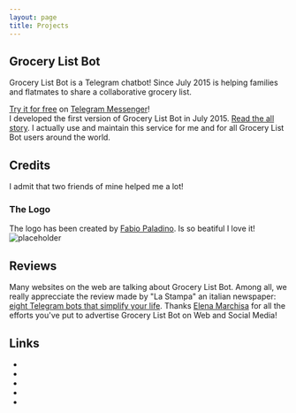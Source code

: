 ```yaml
---
layout: page
title: Projects
---
```


##  Grocery List Bot
<p class="message">
Grocery List Bot is a Telegram chatbot! Since July 2015 is helping families and flatmates to share a collaborative grocery list.
</p>

[Try it for free](https://t.me/grocerylistbot) on [Telegram Messenger](http://telegram.org)!  
I developed the first version of Grocery List Bot in July 2015. [Read the all story](https://botpublication.com/how-i-created-grocery-list-bot-the-bot-that-share-on-telegram-messenger-your-grocerylist-5b7461b17766).
I actually use and maintain this service for me and for all Grocery List Bot users around the world.

## Credits
I admit that two friends of mine helped me a lot!
### The Logo
The logo has been created by [Fabio Paladino](www.fabiopaladino.it).
Is so beatiful I love it! 
![placeholder](https://imagizer.imageshack.us/161x161f/923/gZWT43.jpg "Grocery List Bot Logo")

## Reviews
Many websites on the web are talking about Grocery List Bot. Among all, we really apprecciate the review made by "La Stampa" an italian newspaper: [eight Telegram bots that simplify your life](http://www.lastampa.it/2016/04/19/tecnologia/news/ecco-otto-bot-di-telegram-che-ti-semplificano-la-vita-e-come-usarli-o1HmFzC1FcyIwx05e6lYVI/pagina.html).
Thanks [Elena Marchisa](https://it.linkedin.com/in/marchisaelena) for all the efforts you've put to advertise Grocery List Bot on Web and Social Media!

## Links
<div class="footer-social-icons">
    <ul class="social-icons">
        <li><a class="social-icon" target="_blanck" href="https://t.me/grocerylistbot" title="Grocery List Bot on Telegram"> <i class="fa fa-telegram"></i></a></li>
        <li><a class="social-icon" target="_blanck" href="https://facebook.com/grocerylistbot" title="Grocery List Bot on Facebook"> <i class="fa fa-facebook"></i></a></li>
        <li><a class="social-icon" target="_blanck" href="http://www.grocerylistbot.com" title="Grocery List Bot Website"> <i class="fa fa-globe"></i></a></li>
        <li><a class="social-icon" target="_blanck" href="https://twitter.com/grocerylistbot" title="Grocery List Bot on Twitter"> <i class="fa fa-twitter"></i></a></li>
        <li><a class="social-icon" target="_blanck" href="mailto:grocerylistbot@gmail.com" title="E-Mail Grocery List Bot"> <i class="fa fa-at"></i></a></li>
    </ul>
</div>
